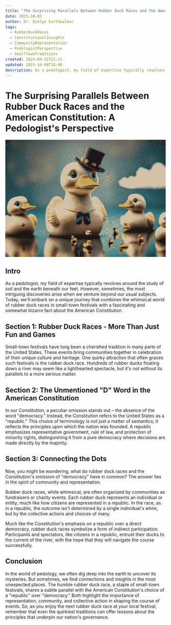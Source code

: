```yaml
---
title: "The Surprising Parallels Between Rubber Duck Races and the American Constitution: A Pedologist's Perspective"
date: 2023-10-03
author: Dr. Evelyn Earthwalker
tags:
  - RubberDuckRaces
  - ConstitutionalInsights
  - CommunityRepresentation
  - PedologistPerspective
  - SmallTownTraditions
created: 2023-09-12T21:11
updated: 2023-10-06T14:40
description: As a pedologist, my field of expertise typically revolves around the study of soil and the earth beneath our feet. However, sometimes, the most intriguing discoveries arise when we venture beyond our usual subjects. Today, we'll embark on a unique journey that combines the whimsical world of rubber duck races in small-town festivals with a fascinating and somewhat bizarre fact about the American Constitution.
---
```

# The Surprising Parallels Between Rubber Duck Races and the American Constitution: A Pedologist's Perspective

![](assets/Firefly%2020231003071308.png)

## Intro

As a pedologist, my field of expertise typically revolves around the study of soil and the earth beneath our feet. However, sometimes, the most intriguing discoveries arise when we venture beyond our usual subjects. Today, we'll embark on a unique journey that combines the whimsical world of rubber duck races in small-town festivals with a fascinating and somewhat bizarre fact about the American Constitution.

## Section 1: Rubber Duck Races - More Than Just Fun and Games

Small-town festivals have long been a cherished tradition in many parts of the United States. These events bring communities together in celebration of their unique culture and heritage. One quirky attraction that often graces such festivals is the rubber duck race. Hundreds of rubber ducks floating down a river may seem like a lighthearted spectacle, but it's not without its parallels to a more serious matter.

## Section 2: The Unmentioned "D" Word in the American Constitution

In our Constitution, a peculiar omission stands out – the absence of the word "democracy." Instead, the Constitution refers to the United States as a "republic." This choice of terminology is not just a matter of semantics; it reflects the principles upon which the nation was founded. A republic emphasizes representative government, rule of law, and protection of minority rights, distinguishing it from a pure democracy where decisions are made directly by the majority.

## Section 3: Connecting the Dots

Now, you might be wondering, what do rubber duck races and the Constitution's omission of "democracy" have in common? The answer lies in the spirit of community and representation.

Rubber duck races, while whimsical, are often organized by communities as fundraisers or charity events. Each rubber duck represents an individual or entity, much like how citizens are represented in a republic. In the race, as in a republic, the outcome isn't determined by a single individual's whim, but by the collective actions and choices of many.

Much like the Constitution's emphasis on a republic over a direct democracy, rubber duck races symbolize a form of indirect participation. Participants and spectators, like citizens in a republic, entrust their ducks to the current of the river, with the hope that they will navigate the course successfully.

## Conclusion

In the world of pedology, we often dig deep into the earth to uncover its mysteries. But sometimes, we find connections and insights in the most unexpected places. The humble rubber duck race, a staple of small-town festivals, shares a subtle parallel with the American Constitution's choice of a "republic" over "democracy." Both highlight the importance of representation, community, and collective action in shaping the course of events. So, as you enjoy the next rubber duck race at your local festival, remember that even the quirkiest traditions can offer lessons about the principles that underpin our nation's governance.